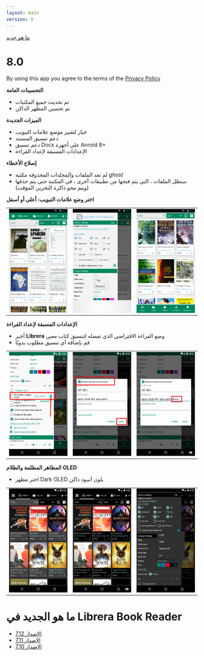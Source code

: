 ```yaml
---
layout: main
version: 6
---
```

[ما هو جديد](/wiki/what-is-new/ar)

# 8.0

By using this app you agree to the terms of the [Privacy Policy](/wiki/PrivacyPolicy/)

**التحسينات العامة**

* تم تحديث جميع المكتبات
* تم تحسين المظهر الداكن

**الميزات الجديدة**

* خيار لتغيير موضع علامات التبويب
* دعم تنسيق المستند
* دعم تنسيق Docx على أجهزة Anroid 8+
* الإعدادات المسبقة لإعداد القراءة

**إصلاح الأخطاء**

* لم تعد الملفات والمجلدات المحذوفة مكتبة _ghost_
* ستظل الملفات ، التي يتم فتحها من تطبيقات أخرى ، في المكتبة حتى يتم حذفها (ويتم محو ذاكرة التخزين المؤقت)

**اختر وضع علامات التبويب: أعلى أو أسفل**

||||
|-|-|-|
|![](2.png)|![](3.png)|![](1.png)|

**الإعدادات المسبقة لإعداد القراءة**

* أخبر **Librera** وضع القراءة الافتراضي الذي تفضله لتنسيق كتاب معين
* قم بإضافة أي تنسيق مطلوب يدويًا

||||
|-|-|-|
|![](4.png)|![](5.png)|![](6.png)|


**المظاهر المظلمة والظلام OLED**

* اختر مظهر Dark OLED بلون أسود داكن

||||
|-|-|-|
|![](9.png)|![](8.png)|![](7.png)|


# ما هو الجديد في Librera Book Reader

* [الإصدار 7.12](/wiki/what-is-new/7.12/ar)
* [الإصدار 7.11](/wiki/what-is-new/7.11/ar)
* [الإصدار 7.10](/wiki/what-is-new/7.10/ar)
